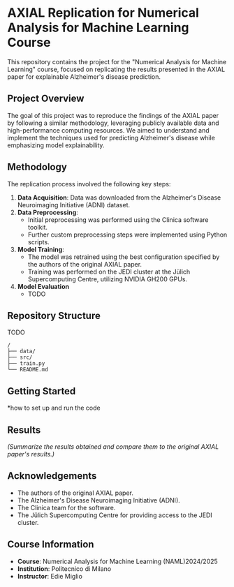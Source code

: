 # AXIAL Replication for Numerical Analysis for Machine Learning Course

This repository contains the project for the "Numerical Analysis for Machine Learning" course, focused on replicating the results presented in the AXIAL paper for explainable Alzheimer's disease prediction.

## Project Overview

The goal of this project was to reproduce the findings of the AXIAL paper by following a similar methodology, leveraging publicly available data and high-performance computing resources. We aimed to understand and implement the techniques used for predicting Alzheimer's disease while emphasizing model explainability.

## Methodology

The replication process involved the following key steps:

1.  **Data Acquisition**: Data was downloaded from the Alzheimer's Disease Neuroimaging Initiative (ADNI) dataset.
2.  **Data Preprocessing**:
    *   Initial preprocessing was performed using the Clinica software toolkit.
    *   Further custom preprocessing steps were implemented using Python scripts.
3.  **Model Training**:
    *   The model was retrained using the best configuration specified by the authors of the original AXIAL paper.
    *   Training was performed on the JEDI cluster at the Jülich Supercomputing Centre, utilizing NVIDIA GH200 GPUs.
4. **Model Evaluation**
    * TODO 
## Repository Structure

 TODO

```
/
├── data/
├── src/
├── train.py
└── README.md 
```

## Getting Started

*how to set up and run the code

## Results

*(Summarize the results obtained and compare them to the original AXIAL paper's results.)*

## Acknowledgements

*   The authors of the original AXIAL paper.
*   The Alzheimer's Disease Neuroimaging Initiative (ADNI).
*   The Clinica team for the software.
*   The Jülich Supercomputing Centre for providing access to the JEDI cluster.

## Course Information

*   **Course**: Numerical Analysis for Machine Learning (NAML)2024/2025
*   **Institution**: Politecnico di Milano
*   **Instructor**: Edie Miglio